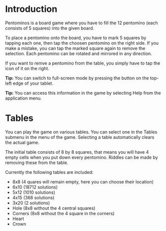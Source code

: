 # Introduction #

Pentominos is a board game where you have to fill the 12 pentomino (each consists of 5 squares) into the given board.

To place a pentomino onto the board, you have to mark 5 squares by tapping each one, then tap the choosen pentomino on the right side. If you make a mistake, you can tap the marked square again to remove the selection. Each pentomino can be rotated and mirrored in any direction.

If you want to remve a pentomino from the table, you simply have to tap the icon of it on the right.

**Tip:** You can switch to full-screen mode by pressing the button on the top-left edge of your tablet.

**Tip:** You can access this information in the game by selecting Help from the application menu.


# Tables #

You can play the game on various tables. You can select one in the Tables submenu in the menu of the game. Selecting a table automatically clears the actual game.

The initial table consists of 8 by 8 squares, that means you will have 4 empty cells when you put down every pentomino. Riddles can be made by removing these from the table.

Currently the following tables are included:
  * 8x8 (4 quares will remain empty, here you can choose their location)
  * 6x10 (18712 solutions)
  * 5x12 (1010 solutions)
  * 4x15 (368 solutions)
  * 3x20 (2 solutions)
  * Hole (8x8 without the 4 central squares)
  * Corners (8x8 without the 4 square in the corners)
  * Heart
  * Crown